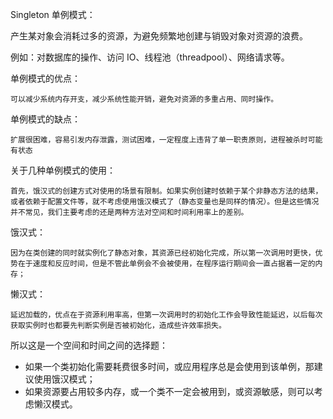 Singleton 单例模式：

产生某对象会消耗过多的资源，为避免频繁地创建与销毁对象对资源的浪费。

例如：对数据库的操作、访问 IO、线程池（threadpool）、网络请求等。

	

单例模式的优点：

	可以减少系统内存开支，减少系统性能开销，避免对资源的多重占用、同时操作。

单例模式的缺点：

	扩展很困难，容易引发内存泄露，测试困难，一定程度上违背了单一职责原则，进程被杀时可能有状态



关于几种单例模式的使用：

	首先，饿汉式的创建方式对使用的场景有限制。如果实例创建时依赖于某个非静态方法的结果，或者依赖于配置文件等，就不考虑使用饿汉模式了（静态变量也是同样的情况）。但是这些情况并不常见，我们主要考虑的还是两种方法对空间和时间利用率上的差别。



饿汉式：

	因为在类创建的同时就实例化了静态对象，其资源已经初始化完成，所以第一次调用时更快，优势在于速度和反应时间，但是不管此单例会不会被使用，在程序运行期间会一直占据着一定的内存；

懒汉式：

	延迟加载的，优点在于资源利用率高，但第一次调用时的初始化工作会导致性能延迟，以后每次获取实例时也都要先判断实例是否被初始化，造成些许效率损失。

 

所以这是一个空间和时间之间的选择题：

- 如果一个类初始化需要耗费很多时间，或应用程序总是会使用到该单例，那建议使用饿汉模式；
- 如果资源要占用较多内存，或一个类不一定会被用到，或资源敏感，则可以考虑懒汉模式。
